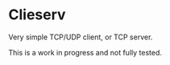 # Clieserv
Very simple TCP/UDP client, or TCP server.

This is a work in progress and not fully tested.
